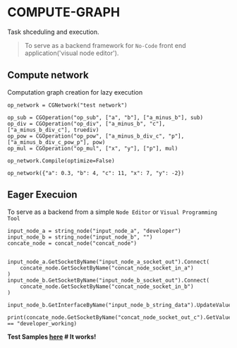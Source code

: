 # COMPUTE-GRAPH

Task shceduling and execution. 

> To serve as a backend framework for `No-Code` front end application('visual node editor').


## Compute network

Computation graph creation for lazy execution

    op_network = CGNetwork("test network")

    op_sub = CGOperation("op_sub", ["a", "b"], ["a_minus_b"], sub)
    op_div = CGOperation("op_div", ["a_minus_b", "c"], ["a_minus_b_div_c"], truediv)
    op_pow = CGOperation("op_pow", ["a_minus_b_div_c", "p"], ["a_minus_b_div_c_pow_p"], pow)
    op_mul = CGOperation("op_mul", ["x", "y"], ["p"], mul)

    op_network.Compile(optimize=False)

    op_network({"a": 0.3, "b": 4, "c": 11, "x": 7, "y": -2})

## Eager Execuion

To serve as a backend from a simple `Node Editor` or `Visual Programming Tool`

    input_node_a = string_node("input_node_a", "developer")
    input_node_b = string_node("input_node_b", "")
    concate_node = concat_node("concat_node")

    
    input_node_a.GetSocketByName("input_node_a_socket_out").Connect(
        concate_node.GetSocketByName("concat_node_socket_in_a")
    )
    input_node_b.GetSocketByName("input_node_b_socket_out").Connect(
        concate_node.GetSocketByName("concat_node_socket_in_b")
    )

    input_node_b.GetInterfaceByName("input_node_b_string_data").UpdateValue("working")

    print(concate_node.GetSocketByName("concat_node_socket_out_c").GetValue() == "developer_working)
    
**Test Samples [here](./test) # It works!**
